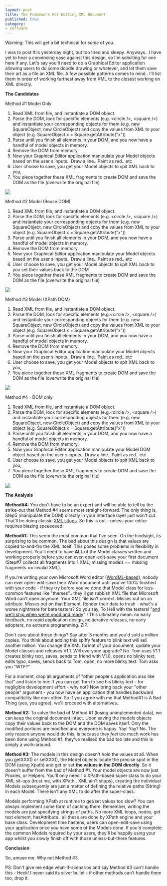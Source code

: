 ```yaml
---
layout: post
title: The Framework For Editing XML Document
published: true
category:
- software
---
```

<font>Warning: This will get a bit technical for <em>some</em> of you.</font>  
  
I was to post this yesterday night, but too tired and sleepy. Anyways.. I have yet to hear a convincing case against this design, so I'm soliciting for one here if any. Let's say you'll need to do a Graphical Editor application allowing users to do some doodle drawing or whatever, and let them save their art as a file an XML file. A few possible patterns comes to mind.. I'll list them in order of working furthest away from XML to the closest working on XML directly.  
  
**The Candidates**  
  
Method #1 Model Only

1. Read XML from file, and instantiate a DOM object.
2. Parse the DOM, look for specific elements (e.g. \<circle /\>, \<square /\>) and instantiate your corresponding objects for them (e.g. new SquareObject, new CircleObject) and copy the values from XML to your object (e.g. SquareObject.x = Square.getAttribute("x"))
3. Parse until you finish all elements in your DOM, and you now have a handful of model objects in memory.
4. Remove the DOM from memory.
5. Now your Graphical Editor application manipulate your Model objects based on the user s inputs.. Draw a line.. Paint as red.. etc
6. User choose to save, you get your Model objects to spit XML back to you,
7. You piece together these XML fragments to create DOM and save the DOM as the file (overwrite the original file)  

[![](http://photos11.flickr.com/16182853_f094b5fe5e_o.jpg)](http://www.flickr.com/photos/choonkeat/16182853/)

Method #2 Model (Reuse DOM)

1. Read XML from file, and instantiate a DOM object. 
2. Parse the DOM, look for specific elements (e.g. \<circle /\>, \<square /\>) and instantiate your corresponding objects for them (e.g. new SquareObject, new CircleObject) and copy the values from XML to your object (e.g. SquareObject.x = Square.getAttribute("x")) 
3. Parse until you finish all elements in your DOM, and you now have a handful of model objects in memory. 
4. Remove the DOM from memory. 
5. Now your Graphical Editor application manipulate your Model objects based on the user s inputs.. Draw a line.. Paint as red.. etc 
6. User choose to save, you get your Model objects to spit XML back to you set their values back to the DOM  
7. You piece together these XML fragments to create DOM and save the DOM as the file (overwrite the original file) 
  

[![](http://photos13.flickr.com/16182854_3d18b47f17_o.jpg)](http://www.flickr.com/photos/choonkeat/16182854/)

Method #3 Model (XPath DOM)

1. Read XML from file, and instantiate a DOM object. 
2. Parse the DOM, look for specific elements (e.g.\<circle /\>, \<square /\>) and instantiate your corresponding objects for them (e.g. new SquareObject, new CircleObject) and copy the values from XML to your object (e.g. SquareObject.x = Square.getAttribute("x")) 
3. Parse until you finish all elements in your DOM, and you now have a handful of model objects in memory. 
4. Remove the DOM from memory. 
5. Now your Graphical Editor application manipulate your Model objects based on the user s inputs.. Draw a line.. Paint as red.. etc 
6. User choose to save, you get your Model objects to spit XML back to you, 
7. You piece together these XML fragments to create DOM and save the DOM as the file (overwrite the original file) 

[![](http://photos13.flickr.com/16182855_7afb6b788b_o.jpg)](http://www.flickr.com/photos/choonkeat/16182855/)

Method #4 - DOM only

1. Read XML from file, and instantiate a DOM object. 
2. Parse the DOM, look for specific elements (e.g.\<circle /\>, \<square /\>) and instantiate your corresponding objects for them (e.g. new SquareObject, new CircleObject) and copy the values from XML to your object (e.g. SquareObject.x = Square.getAttribute("x")) 
3. Parse until you finish all elements in your DOM, and you now have a handful of model objects in memory. 
4. Remove the DOM from memory. 
5. Now your Graphical Editor application manipulate your Model DOM object based on the user s inputs.. Draw a line.. Paint as red.. etc 
6. User choose to save, you get your Model objects to spit XML back to you, 
7. You piece together these XML fragments to create DOM and save the DOM as the file (overwrite the original file) 

[![](http://photos12.flickr.com/16182856_4552708fec_o.jpg)](http://www.flickr.com/photos/choonkeat/16182856/)

**The Analysis**  
  
**Method#4:** You don't have to be an expert and will be able to tell by the strike-out that Method #4 seems most straight-forward. The only thing is, Step5 (manipulate the DOM) directly in your interface layer just won't cut. That'll be doing classic [XML situps](http://www.rubyonrails.com/). So this is out - unless your editor requires blazing speeeeeed.

**Method#1:** This seem the most common that I've seen. On the hindsight, its surprising to be common. The bad about this design is that values are copied to-and-fro the XML itself. This poses some problems in flexibility in development. You'll need to have **ALL** of the Model classes written and working properly before you can even open-edit-save your first document (Step#7 collects all fragments into 1 XML, missing models == missing fragments == invalid XML).

If you're writing your own Microsoft Word editor ([WordML-based](http://rep.oio.dk/Microsoft.com/officeschemas/welcome.htm)), nobody can ever open-edit-save their Word document until you've 100% finished with your code - if they try before you've done that Model class for less-common features like "themes".. they'll get rubbish XML file that Microsoft Word can't open anymore. Your XML file isn't correct. Misses out on an attribute. Misses out on that Element. Render their data to trash - what's a worse nightmare for beta testers? So you say, To Hell with the testers! "[and we'll ship when we're good and ready](http://www.joelonsoftware.com/articles/fog0000000036.html)" ! This ultimately mean: no early feedback, no rapid application design, no iterative releases, no early adopters, no extreme programming. ZIP.

Don't care about those things? Say after 3 months and you'd sold a million copies. You think about adding this spiffy feature to blink text will sell another million. You change the XML format of your document, update your Model classes and releases V1.1. Will everyone upgrade? No. Tom uses V1.1 creates blinky text, saves, sends to friend with V1.0, opens no blinky text, edits typo, saves, sends back to Tom, open, no more blinky text. Tom asks you "WTF?"

For a moment, drop all arguments of "other people's application also like that" and listen to me: If you can get Tom to see his blinky text - for negligible development effort - why not? Now bring back your "other people" argument - you now have an application that handles backward compatibility like non-other. So if you agree with me that Method#1 is A Bad Thing (yes, you agree), we'll proceed with alternatives..

**Method #2:** To solve the bad of Method #1 (losing unimplemented data), we can keep the original document intact. Upon saving the models objects copy their values back to the DOM and the DOM saves itself. Only the modified portions are modified and everyone is happy. Yay! Yay? No. The only reason anyone would do this, is because they _feel_ too much work has been done using Method #1, they've realised the bad too late and this is simply a work-around.

**Method #3:** The models in this design doesn't hold the values at all. When you getXXX() or setXXX(), the Model objects locate the precise spot in the DOM (using Xpath) and get or set **the values in the DOM directly**. So it doesn't suffer from the bad of Method #1. Your model objects are now just Proxies, or Helpers. You'll only need 1 x XPath-based super class to do your XML sit-ups (trust me, with XPath.. XML ain't situps), creating the individual Models subsequently are just a matter of defining the relative paths (String) in each Model. There isn't any XML to do after the super-class.

Models performing XPath at runtime to get/set values too slow? You can always implement some form of caching there. Remember, writing the models are just specifying strings of paths. No more XML loops, nodes, get text element, hasAttribute.. all these are done by XPath engine and your base class. Development time hastens, users can open-edit-save using your application once you have some of the Models done. If you'd complete the common Models required by your users, they'll be happily using your app whilst you slowly finish off with those unless-but-there features.

**Conclusion**  
  
So, amuse me. Why not Method #3.

PS: Don't give me edge what-if-scenarios and say Method #3 can't handle this - Heck! I never said its silver bullet - if other methods can't handle them too, drop it.

